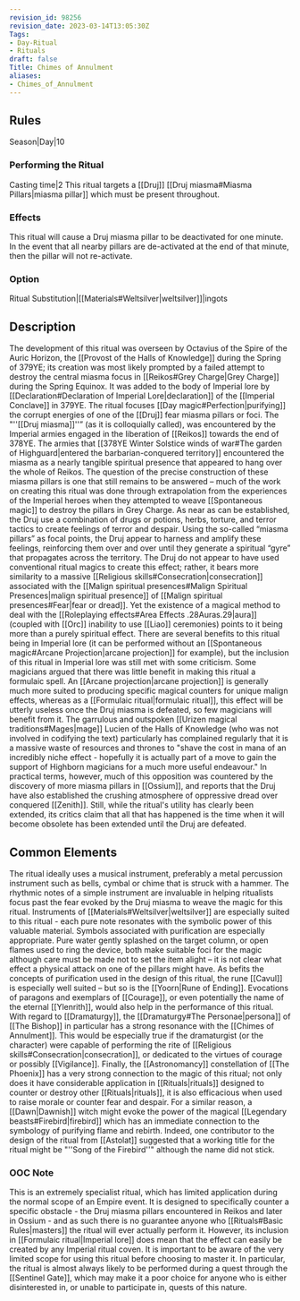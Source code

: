 ```yaml
---
revision_id: 98256
revision_date: 2023-03-14T13:05:30Z
Tags:
- Day-Ritual
- Rituals
draft: false
Title: Chimes of Annulment
aliases:
- Chimes_of_Annulment
---
```

## Rules
Season|Day|10
### Performing the Ritual
Casting time|2 This ritual targets a [[Druj]] [[Druj miasma#Miasma Pillars|miasma pillar]] which must be present throughout.
### Effects
This ritual will cause a Druj miasma pillar to be deactivated for one minute. 
In the event that all nearby pillars are de-activated at the end of that minute, then the pillar will not re-activate.
### Option
Ritual Substitution|[[Materials#Weltsilver|weltsilver]]|ingots
## Description
The development of this ritual was overseen by Octavius of the Spire of the Auric Horizon, the [[Provost of the Halls of Knowledge]] during the Spring of 379YE; its creation was most likely prompted by a failed attempt to destroy the central miasma focus in [[Reikos#Grey Charge|Grey Charge]] during the Spring Equinox. It was added to the body of Imperial lore by [[Declaration#Declaration of Imperial Lore|declaration]] of the [[Imperial Conclave]] in 379YE.
The ritual focuses [[Day magic#Perfection|purifying]] the corrupt energies of one of the [[Druj]] fear miasma pillars or foci. The "''[[Druj miasma]]''” (as it is colloquially called), was encountered by the Imperial armies engaged in the liberation of [[Reikos]] towards the end of 378YE. The armies that [[378YE Winter Solstice winds of war#The garden of Highguard|entered the barbarian-conquered territory]] encountered the miasma as a nearly tangible spiritual presence that appeared to hang over the whole of Reikos.
The question of the precise construction of these miasma pillars is one that still remains to be answered – much of the work on creating this ritual was done through extrapolation from the experiences of the Imperial heroes when they attempted to weave [[Spontaneous magic]] to destroy the pillars in Grey Charge. As near as can be established, the Druj use a combination of drugs or potions, herbs, torture, and terror tactics to create feelings of terror and despair. Using the so-called “miasma pillars” as focal points, the Druj appear to harness and amplify these feelings, reinforcing them over and over until they generate a spiritual “gyre” that propagates across the territory. 
The Druj do not appear to have used conventional ritual magics to create this effect; rather, it bears more similarity to a massive [[Religious skills#Consecration|consecration]] associated with the [[Malign spiritual presences#Malign Spiritual Presences|malign spiritual presence]] of [[Malign spiritual presences#Fear|fear or dread]]. Yet the existence of a magical method to deal with the [[Roleplaying effects#Area Effects .28Auras.29|aura]] (coupled with [[Orc]] inability to use [[Liao]] ceremonies) points to it being more than a purely spiritual effect.
There are several benefits to this ritual being in Imperial lore (it can be performed without an [[Spontaneous magic#Arcane Projection|arcane projection]] for example), but the inclusion of this ritual in Imperial lore was still met with some criticism. Some magicians argued that there was little benefit in making this ritual a formulaic spell. An [[Arcane projection|arcane projection]] is generally much more suited to producing specific magical counters for unique malign effects, whereas as a [[Formulaic ritual|formulaic ritual]], this effect will be utterly useless once the Druj miasma is defeated, so few magicians will benefit from it. 
The garrulous and outspoken [[Urizen magical traditions#Mages|mage]] Lucien of the Halls of Knowledge (who was not involved in codifying the text) particularly has complained regularly that it is a massive waste of resources and thrones to "shave the cost in mana of an incredibly niche effect - hopefully it is actually part of a move to gain the support of Highborn magicians for a much more useful endeavour."
In practical terms, however, much of this opposition was countered by the discovery of more miasma pillars in [[Ossium]], and reports that the Druj have also established the crushing atmosphere of oppressive dread over conquered [[Zenith]]. Still, while the ritual's utility has clearly been extended, its critics claim that all that has happened is the time when it will become obsolete has been extended until the Druj are defeated.
## Common Elements
The ritual ideally uses a musical instrument, preferably a metal percussion instrument such as bells, cymbal or chime that is struck with a hammer. The rhythmic notes of a simple instrument are invaluable in helping ritualists focus past the fear evoked by the Druj miasma to weave the magic for this ritual. Instruments of [[Materials#Weltsilver|weltsilver]] are especially suited to this ritual - each pure note resonates with the symbolic power of this valuable material.
Symbols associated with purification are especially appropriate. Pure water gently splashed on the target column, or open flames used to ring the device, both make suitable foci for the magic although care must be made not to set the item alight – it is not clear what effect a physical attack on one of the pillars might have.
As befits the concepts of purification used in the design of this ritual, the rune [[Cavul]] is especially well suited – but so is the [[Yoorn|Rune of Ending]]. Evocations of paragons and exemplars of [[Courage]], or even potentially the name of the eternal [[Ylenrith]], would also help in the performance of this ritual.
With regard to [[Dramaturgy]], the [[Dramaturgy#The Personae|persona]] of [[The Bishop]] in particular has a strong resonance with the [[Chimes of Annulment]]. This would be especially true if the dramaturgist (or the character) were capable of performing the rite of [[Religious skills#Consecration|consecration]], or dedicated to the virtues of courage or possibly [[Vigilance]].
Finally, the [[Astronomancy]] constellation of [[The Phoenix]] has a very strong connection to the magic of this ritual; not only does it have considerable application in [[Rituals|rituals]] designed to counter or destroy other [[Rituals|rituals]], it is also efficacious when used to raise morale or counter fear and despair. For a similar reason, a [[Dawn|Dawnish]] witch might evoke the power of the magical [[Legendary beasts#Firebird|firebird]] which has an immediate connection to the symbology of purifying flame and rebirth. Indeed, one contributor to the design of the ritual from [[Astolat]] suggested that a working title for the ritual might be "''Song of the Firebird''" although the name did not stick.
### OOC Note
This is an extremely specialist ritual, which has limited application during the normal scope of an Empire event. It is designed to specifically counter a specific obstacle - the Druj miasma pillars encountered in Reikos and later in Ossium - and as such there is no guarantee anyone who [[Rituals#Basic Rules|masters]] the ritual will ever actually perform it. However, its inclusion in [[Formulaic ritual|Imperial lore]] does mean that the effect can easily be created by any Imperial ritual coven. It is important to be aware of the very limited scope for using this ritual before choosing to master it. In particular, the ritual is almost always likely to be performed during a quest through the [[Sentinel Gate]], which may make it a poor choice for anyone who is either disinterested in, or unable to participate in, quests of this nature.